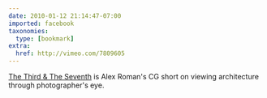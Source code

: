 ```yaml
---
date: 2010-01-12 21:14:47-07:00
imported: facebook
taxonomies:
  type: [bookmark]
extra:
  href: http://vimeo.com/7809605
---
```

[The Third & The Seventh](http://vimeo.com/7809605) is Alex Roman's CG short on viewing architecture through photographer's eye.
